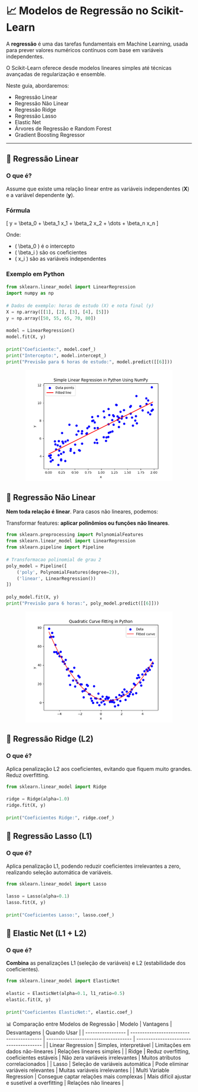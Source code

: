 # 📈 Modelos de Regressão no Scikit-Learn

A **regressão** é uma das tarefas fundamentais em Machine Learning, usada para prever valores numéricos contínuos com base em variáveis independentes.  

O Scikit-Learn oferece desde modelos lineares simples até técnicas avançadas de regularização e ensemble.  

Neste guia, abordaremos:

- Regressão Linear  
- Regressão Não Linear
- Regressão Ridge  
- Regressão Lasso  
- Elastic Net  
- Árvores de Regressão e Random Forest  
- Gradient Boosting Regressor  

---

## 🔹 Regressão Linear

### O que é?
Assume que existe uma relação linear entre as variáveis independentes (**X**) e a variável dependente (**y**).  

### Fórmula
\[
y = \beta_0 + \beta_1 x_1 + \beta_2 x_2 + \dots + \beta_n x_n
\]

Onde:  
- \( \beta_0 \) é o intercepto  
- \( \beta_i \) são os coeficientes  
- \( x_i \) são as variáveis independentes  

### Exemplo em Python
```python
from sklearn.linear_model import LinearRegression
import numpy as np

# Dados de exemplo: horas de estudo (X) e nota final (y)
X = np.array([[1], [2], [3], [4], [5]])
y = np.array([50, 55, 65, 70, 80])

model = LinearRegression()
model.fit(X, y)

print("Coeficiente:", model.coef_)
print("Intercepto:", model.intercept_)
print("Previsão para 6 horas de estudo:", model.predict([[6]]))
```
<p align="center"> <img src="./assets/graph_linear_fit.png" width="400"> </p>

## 🔹 Regressão Não Linear
**Nem toda relação é linear**. Para casos não lineares, podemos:

Transformar features: **aplicar polinômios ou funções não lineares**.

```python
from sklearn.preprocessing import PolynomialFeatures
from sklearn.linear_model import LinearRegression
from sklearn.pipeline import Pipeline

# Transformacao polinomial de grau 2
poly_model = Pipeline([
    ('poly', PolynomialFeatures(degree=2)),
    ('linear', LinearRegression())
])

poly_model.fit(X, y)
print("Previsão para 6 horas:", poly_model.predict([[6]]))
```

<p align="center"> <img src="./assets/graph_quadratic_fit.png" width="400"> </p>

## 🔹 Regressão Ridge (L2)
### O que é?
Aplica penalização L2 aos coeficientes, evitando que fiquem muito grandes. Reduz overfitting.

```python
from sklearn.linear_model import Ridge

ridge = Ridge(alpha=1.0)
ridge.fit(X, y)

print("Coeficientes Ridge:", ridge.coef_)
```
## 🔹 Regressão Lasso (L1)
### O que é?
Aplica penalização L1, podendo reduzir coeficientes irrelevantes a zero, realizando seleção automática de variáveis.

```python
from sklearn.linear_model import Lasso

lasso = Lasso(alpha=0.1)
lasso.fit(X, y)

print("Coeficientes Lasso:", lasso.coef_)
```
## 🔹 Elastic Net (L1 + L2)
### O que é?
**Combina** as penalizações L1 (seleção de variáveis) e L2 (estabilidade dos coeficientes).

```python
from sklearn.linear_model import ElasticNet

elastic = ElasticNet(alpha=0.1, l1_ratio=0.5)
elastic.fit(X, y)

print("Coeficientes ElasticNet:", elastic.coef_)
```

📊 Comparação entre Modelos de Regressão
| Modelo            | Vantagens                                | Desvantagens                         | Quando Usar                            |
| ----------------- | ---------------------------------------- | ------------------------------------ | -------------------------------------- |
| Linear Regression | Simples, interpretável                   | Limitações em dados não-lineares     | Relações lineares simples              |
| Ridge             | Reduz overfitting, coeficientes estáveis | Não zera variáveis irrelevantes      | Muitos atributos correlacionados       |
| Lasso             | Seleção de variáveis automática          | Pode eliminar variáveis relevantes   | Muitas variáveis irrelevantes          |
| Multi Variable Regression       | Consegue captar relações mais complexas          | Mais difícil ajustar e susetível a overfitting | Relações não lineares     |
